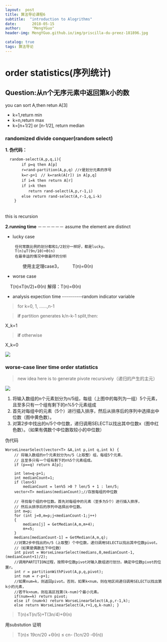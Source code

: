 ```yaml
---
layout:  post  
title: 算法导论课程6
subtitle:  "introduction to Alogrithms"
date:       2018-05-15
author:     "MengYGuo"
header-img: MengYGuo.github.io/img/priscilla-du-preez-181896.jpg

catalog: true
tags: 算法导论
---
```


# order statistics(序列统计)

## **Question**:从n个无序元素中返回第k小的数

you can sort A,then retun A[3]

- k=1,return min
- k=n,return max
- k=[n+1/2] or [n-1/2], return median

### randomized divide conquer(random select)

**1. 伪代码：**

      random-select(A,p,q,i){
    　　    if p=q then A[p]
    　　    r=rand-partition(A,p,q) //r是划分元素的序号
    　　    k=r-p+1　// k=rank(A[r]) in A[p,q]
    　　    if i=k then return A[r]
    　　    if i<k then 
    　　       return rand-select(A,p,r-1,i)
    　　    else return rand-select(A,r-1,q,i-k)
        }
        
　 　   
this is recursion

**2.running time**
－－－－－－ assume the element are distinct
 - lucky case

        任何常数比例的划分都和1/2划分一样好，都是lucky。
        T(n)≤T(9n/10)+Θ(n)
        在最幸运的情况中做最坏的分析
    　  　使用主定理case3，
    　　  T(n)=Θ(n)
     
 - worse case

     T(n)≤T(n/2)+Θ(n)  解得：T(n)=Θ(n)
        
 - analysis expection time
 ----------random indicator variable

> for k=0, 1, ......,n-1

> **if** partition generates k/n-k-1 split,then:

X_k=1

> **if** otherwise

X_k=0

![](https://github.com/MengYGuo/MengYGuo.github.io/blob/master/img/算法导论image/class6-2.png?raw=true)

### **worse-case liner time order statistics** 
> new idea here is to generate pivote recursively（递归的产生的主元）

![](https://github.com/MengYGuo/MengYGuo.github.io/blob/master/img/算法导论image/class6-1.png?raw=true)

 1. 将输入数组的n个元素划分为n/5组，每组（上图中的每列为一组）5个元素，且至多只有一个组有剩下的n%5个元素组成
 2. 首先对每组中的元素（5个）进行插入排序，然后从排序后的序列中选择出中位数（图中黄色数）。
 3. 对第2步中找出的n/5个中位数，递归调用SELECT以找出其中位数x（图中红色数）。（如果有偶数个中位数取较小的中位数）

伪代码

    WorseLinearSelect(vector<T> &A,int p,int q,int k) {
        // 将输入数组的n个元素划分为n/5（上取整）组，每组5个元素，
        // 且至多只有一个组有剩下的n%5个元素组成。
        if (p==q) return A[p];
    
        int len=q-p+1;
        int medianCount=1;
        if (len>5)
            medianCount = len%5 >0 ? len/5 + 1 : len/5;
        vector<T> medians(medianCount);//存放每组的中位数
    
        // 寻找每个组的中位数。首先对每组中的元素（至多为5个）进行插入排序，
        // 然后从排序后的序列中选择出中位数。
        int m=p;
        for (int j=0,m=p;j<medianCount-1;j++)
        {
            medians[j] = GetMedian(A,m,m+4);
            m+=5;
        }
        medians[medianCount-1] = GetMedian(A,m,q);
        //对第2步中找出的n/5（上取整）个中位数，递归调用SELECT以找出其中位数pivot。
        //（如果是偶数去下中位数）
        int pivot = WorseLinearSelect(medians,0,medianCount-1,(medianCount+1)/2);
        //调用PARTITION过程，按照中位数pivot对输入数组进行划分。确定中位数pivot的位置r。
        int r = partitionWithPivot(A,p,q,pivot);
        int num = r-p+1;
        //如果num=k，则返回pivot。否则，如果k<num，则在地区间递归调用SELECT以找出第k小的元素，
        //若干k>num，则在高区找第(k-num)个最小元素。
        if(num==k) return pivot;
        else if (num>k) return WorseLinearSelect(A,p,r-1,k);
        else return WorseLinearSelect(A,r+1,q,k-num); }

> T(n)≤T(n/5)+T(3n/4)+Θ(n)

用substution 证明

> T(n)≤ 19cn/20 +Θ(n) ≤ cn- (1cn/20 -Θ(n))
